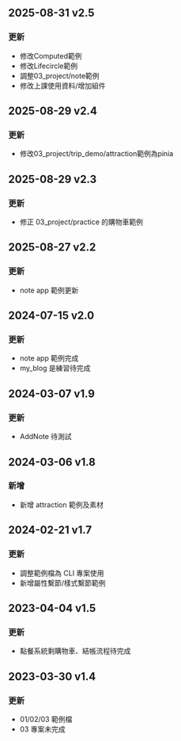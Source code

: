 ## 2025-08-31 v2.5

### 更新

- 修改Computed範例
- 修改Lifecircle範例
- 調整03_project/note範例
- 修改上課使用資料/增加組件

## 2025-08-29 v2.4

### 更新

- 修改03_project/trip_demo/attraction範例為pinia

## 2025-08-29 v2.3

### 更新

- 修正 03_project/practice 的購物車範例

## 2025-08-27 v2.2

### 更新

- note app 範例更新

## 2024-07-15 v2.0

### 更新

- note app 範例完成
- my_blog 是練習待完成

## 2024-03-07 v1.9

### 更新

- AddNote 待測試

## 2024-03-06 v1.8

### 新增

- 新增 attraction 範例及素材

## 2024-02-21 v1.7

### 更新

- 調整範例檔為 CLI 專案使用
- 新增屬性繫節/樣式繫節範例

## 2023-04-04 v1.5

### 更新

- 點餐系統剩購物車、結帳流程待完成

## 2023-03-30 v1.4

### 更新

- 01/02/03 範例檔
- 03 專案未完成
